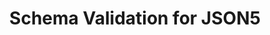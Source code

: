 ---
title: Schema Validation for JSON5
short_name: JSON5
long_name: JSON for the ES5 era
url: http://json5.org/
logo: json5.svg
---